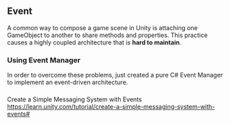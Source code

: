 ## Event
A common way to compose a game scene in Unity is attaching one GameObject to another to share methods and properties. This practice causes a highly coupled architecture that is **hard to maintain**.

### Using Event Manager
In order to overcome these problems, just created a pure C# Event Manager to implement an event-driven architecture.


### 
Create a Simple Messaging System with Events
https://learn.unity.com/tutorial/create-a-simple-messaging-system-with-events#

